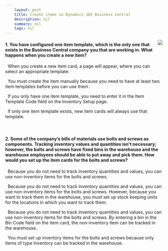 ```yaml
---
    layout: post
    title: Create items in Dynamics 365 Business Central  
    description: nil
    summary: nil
    tags: nil
---
```



 <a target="_blank" href="https://docs.microsoft.com/en-us/learn/modules/create-items/6-check/"><i class="fas fa-external-link-alt"></i> </a>
 <img align="right" src="https://docs.microsoft.com/en-us/learn/achievements/create-items.svg">
####  1. You have configured one item template, which is the only one that exists in the Business Central company you that are working in. What happens when you create a new item?


<i class='far fa-square'></i> &nbsp;&nbsp;When you create a new item card, a page will appear, where you can select an appropriate template.

<i class='far fa-square'></i> &nbsp;&nbsp;You must create the item manually because you need to have at least two item templates before you can use them.

<i class='far fa-square'></i> &nbsp;&nbsp;If you only have one item template, you need to enter it in the Item Template Code field on the Inventory Setup page.

<i class='fas fa-check-square' style='color: Dodgerblue;'></i> &nbsp;&nbsp;If only one item template exists, new item cards will always use that template.
<br />
<br />
<br />

####  2. Some of the company’s bills of materials use bolts and screws as components. Tracking inventory values and quantities isn’t necessary; however, the bolts and screws have fixed bins in the warehouse and the warehouse employees should be able to put away and pick them. How would you set up the item cards for the bolts and screws?


<i class='far fa-square'></i> &nbsp;&nbsp;Because you do not need to track inventory quantities and values, you can use non-inventory items for the bolts and screws.

<i class='far fa-square'></i> &nbsp;&nbsp;Because you do not need to track inventory quantities and values, you can use non-inventory items for the bolts and screws. However, because you want to track them in the warehouse, you must set up stock keeping units for the locations in which you want to track them.

<i class='far fa-square'></i> &nbsp;&nbsp;Because you do not need to track inventory quantities and values, you can use non-inventory items for the bolts and screws. By entering a bin in the Bin Code field on the item card, the non-inventory item can be tracked in the warehouse.

<i class='fas fa-check-square' style='color: Dodgerblue;'></i> &nbsp;&nbsp;You must set up inventory items for the bolts and screws because only items of type Inventory can be tracked in the warehouse.
<br />
<br />
<br />
